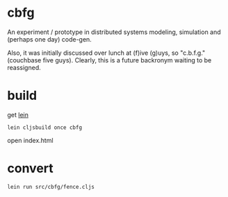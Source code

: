 cbfg
====

An experiment / prototype in distributed systems modeling,
simulation and (perhaps one day) code-gen.

Also, it was initially discussed over lunch at (f)ive (g)uys,
so "c.b.f.g." (couchbase five guys).  Clearly, this is a
future backronym waiting to be reassigned.

# build

get [lein](http://github.com/technomancy/leiningen)

    lein cljsbuild once cbfg

open index.html

# convert

    lein run src/cbfg/fence.cljs
